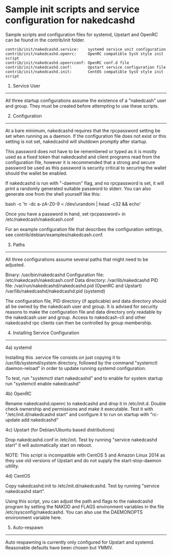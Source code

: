 Sample init scripts and service configuration for nakedcashd
==========================================================

Sample scripts and configuration files for systemd, Upstart and OpenRC
can be found in the contrib/init folder.

    contrib/init/nakedcashd.service:    systemd service unit configuration
    contrib/init/nakedcashd.openrc:     OpenRC compatible SysV style init script
    contrib/init/nakedcashd.openrcconf: OpenRC conf.d file
    contrib/init/nakedcashd.conf:       Upstart service configuration file
    contrib/init/nakedcashd.init:       CentOS compatible SysV style init script

1. Service User
---------------------------------

All three startup configurations assume the existence of a "nakedcash" user
and group.  They must be created before attempting to use these scripts.

2. Configuration
---------------------------------

At a bare minimum, nakedcashd requires that the rpcpassword setting be set
when running as a daemon.  If the configuration file does not exist or this
setting is not set, nakedcashd will shutdown promptly after startup.

This password does not have to be remembered or typed as it is mostly used
as a fixed token that nakedcashd and client programs read from the configuration
file, however it is recommended that a strong and secure password be used
as this password is security critical to securing the wallet should the
wallet be enabled.

If nakedcashd is run with "-daemon" flag, and no rpcpassword is set, it will
print a randomly generated suitable password to stderr.  You can also
generate one from the shell yourself like this:

bash -c 'tr -dc a-zA-Z0-9 < /dev/urandom | head -c32 && echo'

Once you have a password in hand, set rpcpassword= in /etc/nakedcash/nakedcash.conf

For an example configuration file that describes the configuration settings,
see contrib/debian/examples/nakedcash.conf.

3. Paths
---------------------------------

All three configurations assume several paths that might need to be adjusted.

Binary:              /usr/bin/nakedcashd
Configuration file:  /etc/nakedcash/nakedcash.conf
Data directory:      /var/lib/nakedcashd
PID file:            /var/run/nakedcashd/nakedcashd.pid (OpenRC and Upstart)
                     /var/lib/nakedcashd/nakedcashd.pid (systemd)

The configuration file, PID directory (if applicable) and data directory
should all be owned by the nakedcash user and group.  It is advised for security
reasons to make the configuration file and data directory only readable by the
nakedcash user and group.  Access to nakedcash-cli and other nakedcashd rpc clients
can then be controlled by group membership.

4. Installing Service Configuration
-----------------------------------

4a) systemd

Installing this .service file consists on just copying it to
/usr/lib/systemd/system directory, followed by the command
"systemctl daemon-reload" in order to update running systemd configuration.

To test, run "systemctl start nakedcashd" and to enable for system startup run
"systemctl enable nakedcashd"

4b) OpenRC

Rename nakedcashd.openrc to nakedcashd and drop it in /etc/init.d.  Double
check ownership and permissions and make it executable.  Test it with
"/etc/init.d/nakedcashd start" and configure it to run on startup with
"rc-update add nakedcashd"

4c) Upstart (for Debian/Ubuntu based distributions)

Drop nakedcashd.conf in /etc/init.  Test by running "service nakedcashd start"
it will automatically start on reboot.

NOTE: This script is incompatible with CentOS 5 and Amazon Linux 2014 as they
use old versions of Upstart and do not supply the start-stop-daemon uitility.

4d) CentOS

Copy nakedcashd.init to /etc/init.d/nakedcashd. Test by running "service nakedcashd start".

Using this script, you can adjust the path and flags to the nakedcashd program by
setting the NAKDD and FLAGS environment variables in the file
/etc/sysconfig/nakedcashd. You can also use the DAEMONOPTS environment variable here.

5. Auto-respawn
-----------------------------------

Auto respawning is currently only configured for Upstart and systemd.
Reasonable defaults have been chosen but YMMV.
